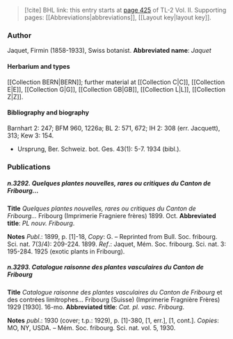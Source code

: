 > [!cite] BHL link: this entry starts at [page 425](https://www.biodiversitylibrary.org/page/33068667) of TL-2 Vol. II.
> Supporting pages: [[Abbreviations|abbreviations]], [[Layout key|layout key]].

### Author

Jaquet, Firmin (1858-1933), Swiss botanist. 
**Abbreviated name**: *Jaquet*

#### Herbarium and types

[[Collection BERN|BERN]]; further material at [[Collection C|C]], [[Collection E|E]], [[Collection G|G]], [[Collection GB|GB]], [[Collection L|L]], [[Collection Z|Z]].

#### Bibliography and biography

Barnhart 2: 247; BFM 960, 1226a; BL 2: 571, 672; IH 2: 308 (err. Jacquett), 313; Kew 3: 154.
- Ursprung, Ber. Schweiz. bot. Ges. 43(1): 5-7. 1934 (bibl.).

### Publications

##### n.3292. Quelques plantes nouvelles, rares ou critiques du Canton de Fribourg...

**Title**
*Quelques plantes nouvelles, rares ou critiques du Canton de Fribourg...* Fribourg (Imprimerie Fragniere frères) 1899. Oct.
**Abbreviated title**: *PL nouv. Fribourg*.

**Notes**
*Publ*.: 1899, p. \[1\]-18, *Copy*: G. – Reprinted from Bull. Soc. fribourg. Sci. nat. 7(3/4): 209-224. 1899.
*Ref*.: Jaquet, Mém. Soc. fribourg. Sci. nat. 3: 195-284. 1925 (exotic plants in Fribourg).

##### n.3293. Catalogue raisonne des plantes vasculaires du Canton de Fribourg

**Title**
*Catalogue raisonne des plantes vasculaires du Canton de Fribourg* et des contrées limitrophes... Fribourg (Suisse) (Imprimerie Fragnière Frères) 1929 \[1930\]. 16-mo.
**Abbreviated title**: *Cat. pl. vasc. Fribourg*.

**Notes**
*publ*.: 1930 (cover; t.p.: 1929), p. \[1\]-380, \[1, err.\], \[1, cont.\]. *Copies*: MO, NY, USDA. – Mém. Soc. fribourg. Sci. nat. vol. 5, 1930.

